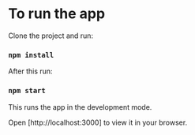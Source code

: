 # To run the app


Clone the project and run:

### `npm install`


After this run:

### `npm start`


This runs the app in the development mode.

Open [http://localhost:3000] to view it in your browser.

